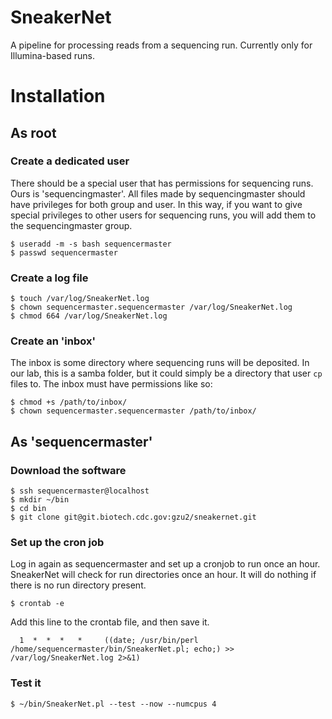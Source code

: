 # SneakerNet

A pipeline for processing reads from a sequencing run. Currently only for Illumina-based runs.

# Installation

## As root

### Create a dedicated user

There should be a special user that has permissions for sequencing runs.  Ours is 
'sequencingmaster'. All files made by sequencingmaster should have privileges for 
both group and user. In this way, if you want to give special privileges to other
users for sequencing runs, you will add them to the sequencingmaster group.
    
    $ useradd -m -s bash sequencermaster
    $ passwd sequencermaster

### Create a log file

    $ touch /var/log/SneakerNet.log
    $ chown sequencermaster.sequencermaster /var/log/SneakerNet.log
    $ chmod 664 /var/log/SneakerNet.log

### Create an 'inbox'

The inbox is some directory where sequencing runs will be deposited. In our lab, this
is a samba folder, but it could simply be a directory that user `cp` files to. The
inbox must have permissions like so:

    $ chmod +s /path/to/inbox/
    $ chown sequencermaster.sequencermaster /path/to/inbox/

## As 'sequencermaster'

### Download the software

    $ ssh sequencermaster@localhost
    $ mkdir ~/bin
    $ cd bin
    $ git clone git@git.biotech.cdc.gov:gzu2/sneakernet.git

### Set up the cron job

Log in again as sequencermaster and set up a cronjob to run once an hour. SneakerNet
will check for run directories once an hour. It will do nothing if there is no 
run directory present.

    $ crontab -e

Add this line to the crontab file, and then save it.

      1  *  *  *   *     ((date; /usr/bin/perl /home/sequencermaster/bin/SneakerNet.pl; echo;) >> /var/log/SneakerNet.log 2>&1)

### Test it

    $ ~/bin/SneakerNet.pl --test --now --numcpus 4

